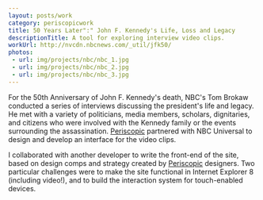 ```yaml
---
layout: posts/work
category: periscopicwork
title: 50 Years Later":" John F. Kennedy's Life, Loss and Legacy
descriptionTitle: A tool for exploring interview video clips.
workUrl: http://nvcdn.nbcnews.com/_util/jfk50/
photos:
 - url: img/projects/nbc/nbc_1.jpg
 - url: img/projects/nbc/nbc_2.jpg
 - url: img/projects/nbc/nbc_3.jpg
---
```


For the 50th Anniversary of John F. Kennedy's death, NBC's Tom Brokaw conducted a series of interviews discussing the president's life and legacy. He met with a variety of politicians, media members, scholars, dignitaries, and citizens who were involved with the Kennedy family or the events surrounding the assassination. <a href="http://www.periscopic.com/" target="_blank">Periscopic</a> partnered with NBC Universal to design and develop an interface for the video clips.

I collaborated with another developer to write the front-end of the site, based on design comps and strategy created by <a href="http://www.periscopic.com/" target="_blank">Periscopic</a> designers. Two particular challenges were to make the site functional in Internet Explorer 8 (including video!), and to build the interaction system for touch-enabled devices.